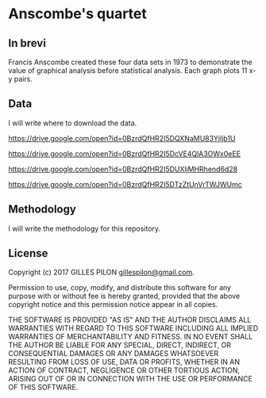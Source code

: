 # Anscombe's quartet

## In brevi

Francis Anscombe created these four data sets in 1973 to demonstrate the value of graphical analysis before statistical analysis. Each graph plots 11 x-y pairs.

## Data

I will write where to download the data.

https://drive.google.com/open?id=0BzrdQfHR2I5DQXNaMU83Yjljb1U

https://drive.google.com/open?id=0BzrdQfHR2I5DcVE4QlA3OWx0eEE

https://drive.google.com/open?id=0BzrdQfHR2I5DUXljMHRhend6d28

https://drive.google.com/open?id=0BzrdQfHR2I5DTzZtUnVrTWJWUmc

## Methodology

I will write the methodology for this repository.

## License

Copyright (c) 2017 GILLES PILON <gillespilon@gmail.com>.

Permission to use, copy, modify, and distribute this software for any purpose with or without fee is hereby granted, provided that the above copyright notice and this permission notice appear in all copies.

THE SOFTWARE IS PROVIDED "AS IS" AND THE AUTHOR DISCLAIMS ALL WARRANTIES WITH REGARD TO THIS SOFTWARE INCLUDING ALL IMPLIED WARRANTIES OF MERCHANTABILITY AND FITNESS. IN NO EVENT SHALL THE AUTHOR BE LIABLE FOR ANY SPECIAL, DIRECT, INDIRECT, OR CONSEQUENTIAL DAMAGES OR ANY DAMAGES WHATSOEVER RESULTING FROM LOSS OF USE, DATA OR PROFITS, WHETHER IN AN ACTION OF CONTRACT, NEGLIGENCE OR OTHER TORTIOUS ACTION, ARISING OUT OF OR IN CONNECTION WITH THE USE OR PERFORMANCE OF THIS SOFTWARE.
